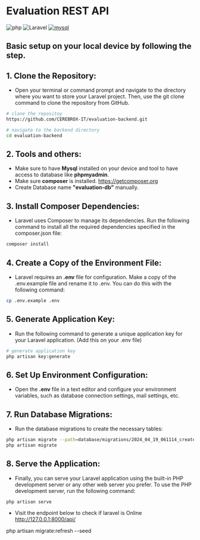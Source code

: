 # Evaluation REST API
![php](https://img.shields.io/badge/php-%fcc803.svg?style=for-the-badge&logo=php&logoColor=white)
![Laravel](https://img.shields.io/badge/laravel10-%23FF2D20.svg?style=for-the-badge&logo=laravel&logoColor=white)
[![mysql](https://img.shields.io/badge/mysql-2d97d2?style=for-the-badge&logo=mysql&logoColor=orange)](https://www.mysql.com/)
## Basic setup on your local device by following the step.

## 1. Clone the Repository:
- Open your terminal or command prompt and navigate to the directory where you want to store your Laravel project. Then, use the git clone command to clone the repository from GitHub. 

```bash
# clone the repositoy
https://github.com/CEREBROX-IT/evaluation-backend.git

# navigate to the backend directory
cd evaluation-backend
```
## 2. Tools and others:
- Make sure to have <strong>Mysql</strong> installed on your device and tool to have access to database like <strong>phpmyadmin</strong>.
- Make sure <strong>composer</strong> is installed.
<a href="https://getcomposer.org/">https://getcomposer.org</a>
- Create Database name <strong>"evaluation-db"</strong> manually. 

## 3. Install Composer Dependencies:
- Laravel uses Composer to manage its dependencies. Run the following command to install all the required dependencies specified in the composer.json file:
```bash
composer install
```
## 4. Create a Copy of the Environment File:
- Laravel requires an <strong>.env</strong> file for configuration. Make a copy of the .env.example file and rename it to .env. You can do this with the following command:
```bash
cp .env.example .env
```
## 5. Generate Application Key:
- Run the following command to generate a unique application key for your Laravel application. (Add this on your .env file)
```bash
# generate application key
php artisan key:generate
```
## 6. Set Up Environment Configuration:
- Open the <strong>.env</strong> file in a text editor and configure your environment variables, such as database connection settings, mail settings, etc.
## 7. Run Database Migrations:
- Run the database migrations to create the necessary tables:
```bash
php artisan migrate --path=database/migrations/2024_04_19_061114_create_session_table.php
php artisan migrate
```
## 8. Serve the Application:
- Finally, you can serve your Laravel application using the built-in PHP development server or any other web server you prefer. To use the PHP development server, run the following command:
```bash
php artisan serve
```
- Visit the endpoint below to check if laravel is Online
<a href="http://127.0.0.1:8000/api/">http://127.0.0.1:8000/api/</a>

php artisan migrate:refresh --seed
